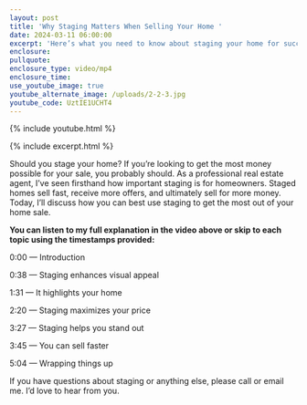 ```yaml
---
layout: post
title: 'Why Staging Matters When Selling Your Home '
date: 2024-03-11 06:00:00
excerpt: 'Here’s what you need to know about staging your home for success. '
enclosure:
pullquote:
enclosure_type: video/mp4
enclosure_time:
use_youtube_image: true
youtube_alternate_image: /uploads/2-2-3.jpg
youtube_code: UztIE1UCHT4
---
```

{% include youtube.html %}

{% include excerpt.html %}

Should you stage your home? If you’re looking to get the most money possible for your sale, you probably should. As a professional real estate agent, I’ve seen firsthand how important staging is for homeowners. Staged homes sell fast, receive more offers, and ultimately sell for more money. Today, I’ll discuss how you can best use staging to get the most out of your home sale.

**You can listen to my full explanation in the video above or skip to each topic using the timestamps provided:**

0:00 — Introduction

0:38 — Staging enhances visual appeal

1:31 — It highlights your home

2:20 — Staging maximizes your price

3:27 — Staging helps you stand out

3:45 — You can sell faster

5:04 — Wrapping things up

If you have questions about staging or anything else, please call or email me. I’d love to hear from you.